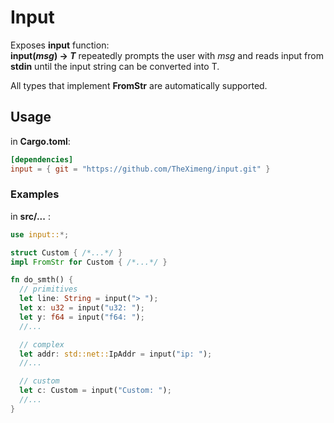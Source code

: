 # Input
Exposes **input** function:\
**input(*msg*) -> *T*** repeatedly prompts the user with *msg* and reads input from **stdin** until the input string can be converted into T.

All types that implement **FromStr** are automatically supported.

## Usage

in **Cargo.toml**\:
```toml
[dependencies]
input = { git = "https://github.com/TheXimeng/input.git" }
```

### Examples
in **src/...** :
```rust
use input::*;

struct Custom { /*...*/ }
impl FromStr for Custom { /*...*/ }

fn do_smth() {
  // primitives
  let line: String = input("> ");
  let x: u32 = input("u32: ");
  let y: f64 = input("f64: ");
  //...

  // complex
  let addr: std::net::IpAddr = input("ip: ");
  //...

  // custom
  let c: Custom = input("Custom: ");
  //...
}
```
